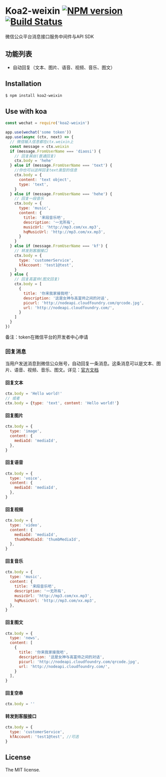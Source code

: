 Koa2-weixin [![NPM version](https://badge.fury.io/js/koa2-weixin.png)](http://badge.fury.io/js/koa2-weixin) [![Build Status](https://travis-ci.org/mindspop/koa2-weixin.png?branch=master)](https://travis-ci.org/mindspop/koa2-weixin)
======

微信公众平台消息接口服务中间件与API SDK

## 功能列表
- 自动回复（文本、图片、语音、视频、音乐、图文）

## Installation

```sh
$ npm install koa2-weixin
```

## Use with koa

```js
const wechat = require('koa2-weixin')

app.use(wechat('some token'))
app.use(async (ctx, next) => {
  // 微信输入信息都在ctx.weixin上
  const message = ctx.weixin
  if (message.FromUserName === 'diaosi') {
    // 回复屌丝(普通回复)
    ctx.body = 'hehe'
  } else if (message.FromUserName === 'text') {
    //你也可以这样回复text类型的信息
    ctx.body = {
      content: 'text object',
      type: 'text',
    }
  } else if (message.FromUserName === 'hehe') {
    // 回复一段音乐
    ctx.body = {
      type: 'music',
      content: {
        title: '来段音乐吧',
        description: '一无所有',
        musicUrl: 'http://mp3.com/xx.mp3',
        hqMusicUrl: 'http://mp3.com/xx.mp3',
      }
    }
  } else if (message.FromUserName === 'kf') {
    // 转发到客服接口
    ctx.body = {
      type: 'customerService',
      kfAccount: 'test1@test',
    }
  } else {
    // 回复高富帅(图文回复)
    ctx.body = [
      {
        title: '你来我家接我吧',
        description: '这是女神与高富帅之间的对话',
        picurl: 'http://nodeapi.cloudfoundry.com/qrcode.jpg',
        url: 'http://nodeapi.cloudfoundry.com/',
      }
    ]
  }
})
```
备注：token在微信平台的开发者中心申请

### 回复消息
当用户发送消息到微信公众账号，自动回复一条消息。这条消息可以是文本、图片、语音、视频、音乐、图文。详见：[官方文档](http://mp.weixin.qq.com/wiki/index.php?title=发送被动响应消息)

#### 回复文本
```js
ctx.body = 'Hello world!'
// 或者
ctx.body = {type: 'text', content: 'Hello world!'}
```
#### 回复图片
```js
ctx.body = {
  type: 'image',
  content: {
    mediaId: 'mediaId',
  },
}
```
#### 回复语音
```js
ctx.body = {
  type: 'voice',
  content: {
    mediaId: 'mediaId',
  },
}
```
#### 回复视频
```js
ctx.body = {
  type: 'video',
  content: {
    mediaId: 'mediaId',
    thumbMediaId: 'thumbMediaId',
  },
}
```
#### 回复音乐
```js
ctx.body = {
  type: 'music',
  content: {
    title: '来段音乐吧',
    description: '一无所有',
    musicUrl: 'http://mp3.com/xx.mp3',
    hqMusicUrl: 'http://mp3.com/xx.mp3',
  },
}
```
#### 回复图文
```js
ctx.body = {
  type: 'news',
  content: [
    {
      title: '你来我家接我吧',
      description: '这是女神与高富帅之间的对话',
      picurl: 'http://nodeapi.cloudfoundry.com/qrcode.jpg',
      url: 'http://nodeapi.cloudfoundry.com/',
    }
  ],
}
```

#### 回复空串
```js
ctx.body = ''
```

#### 转发到客服接口
```js
ctx.body = {
  type: 'customerService',
  kfAccount: 'test1@test', //可选
}
```

## License
The MIT license.
